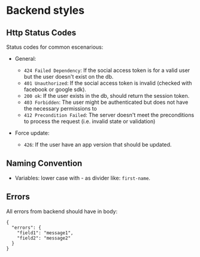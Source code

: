 # Backend styles

Http Status Codes
--------------

Status codes for common escenarious:

* General:
	- `424 Failed Dependency`: If the social access token is for a valid user but the user doesn't exist on the db.
	- `401 Unauthorized`: If the social access token is invalid (checked with facebook or google sdk).
	- `200 ok`: If the user exists in the db, should return the session token.
	- `403 Forbidden`: The user might be authenticated but does not have the necessary permissions to
	- `412 Precondition Failed`: The server doesn't meet the preconditions to process the request (i.e. invalid state or validation)

* Force update:
	- `426`: If the user have an app version that should be updated.    

Naming Convention
------------------

* Variables: lower case with - as divider like: `first-name`.

Errors
--------------

All errors from backend should have in body:

```
{
  "errors": {
    "field1": "message1",
    "field2": "message2"
  }
}
```
